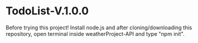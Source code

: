 # TodoList-V.1.0.0
Before trying this project!  Install node.js and after cloning/downloading this repository, open terminal inside weatherProject-API and type "npm init".
